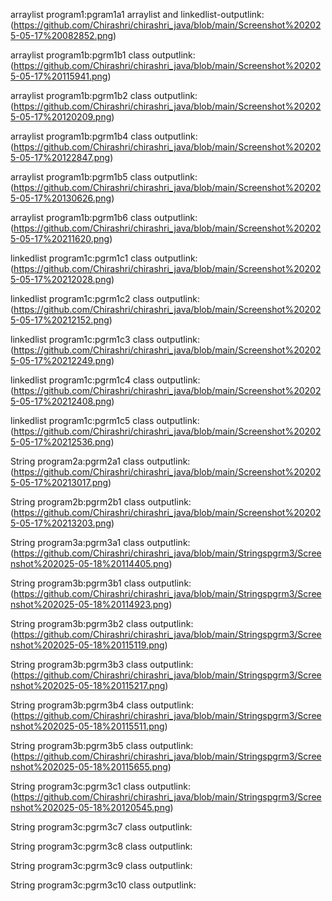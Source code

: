 arraylist program1:pgram1a1 arraylist and linkedlist-outputlink:(https://github.com/Chirashri/chirashri_java/blob/main/Screenshot%202025-05-17%20082852.png)

arraylist program1b:pgrm1b1 class outputlink:(https://github.com/Chirashri/chirashri_java/blob/main/Screenshot%202025-05-17%20115941.png)

arraylist program1b:pgrm1b2 class outputlink:(https://github.com/Chirashri/chirashri_java/blob/main/Screenshot%202025-05-17%20120209.png)

arraylist program1b:pgrm1b4 class outputlink:(https://github.com/Chirashri/chirashri_java/blob/main/Screenshot%202025-05-17%20122847.png)

arraylist program1b:pgrm1b5 class outputlink:(https://github.com/Chirashri/chirashri_java/blob/main/Screenshot%202025-05-17%20130626.png)

arraylist program1b:pgrm1b6 class outputlink:(https://github.com/Chirashri/chirashri_java/blob/main/Screenshot%202025-05-17%20211620.png)

linkedlist program1c:pgrm1c1 class outputlink:(https://github.com/Chirashri/chirashri_java/blob/main/Screenshot%202025-05-17%20212028.png)

linkedlist program1c:pgrm1c2 class outputlink:(https://github.com/Chirashri/chirashri_java/blob/main/Screenshot%202025-05-17%20212152.png)

linkedlist program1c:pgrm1c3 class outputlink:(https://github.com/Chirashri/chirashri_java/blob/main/Screenshot%202025-05-17%20212249.png)

linkedlist program1c:pgrm1c4 class outputlink:(https://github.com/Chirashri/chirashri_java/blob/main/Screenshot%202025-05-17%20212408.png)

linkedlist program1c:pgrm1c5 class outputlink:(https://github.com/Chirashri/chirashri_java/blob/main/Screenshot%202025-05-17%20212536.png)

String program2a:pgrm2a1 class outputlink:(https://github.com/Chirashri/chirashri_java/blob/main/Screenshot%202025-05-17%20213017.png)

String program2b:pgrm2b1 class outputlink:(https://github.com/Chirashri/chirashri_java/blob/main/Screenshot%202025-05-17%20213203.png)

String program3a:pgrm3a1 class outputlink:(https://github.com/Chirashri/chirashri_java/blob/main/Stringspgrm3/Screenshot%202025-05-18%20114405.png)

String program3b:pgrm3b1 class outputlink:(https://github.com/Chirashri/chirashri_java/blob/main/Stringspgrm3/Screenshot%202025-05-18%20114923.png)

String program3b:pgrm3b2 class outputlink:(https://github.com/Chirashri/chirashri_java/blob/main/Stringspgrm3/Screenshot%202025-05-18%20115119.png)

String program3b:pgrm3b3 class outputlink:(https://github.com/Chirashri/chirashri_java/blob/main/Stringspgrm3/Screenshot%202025-05-18%20115217.png)

String program3b:pgrm3b4 class outputlink:(https://github.com/Chirashri/chirashri_java/blob/main/Stringspgrm3/Screenshot%202025-05-18%20115511.png)

String program3b:pgrm3b5 class outputlink:(https://github.com/Chirashri/chirashri_java/blob/main/Stringspgrm3/Screenshot%202025-05-18%20115655.png)

String program3c:pgrm3c1 class outputlink:(https://github.com/Chirashri/chirashri_java/blob/main/Stringspgrm3/Screenshot%202025-05-18%20120545.png)

String program3c:pgrm3c7 class outputlink:

String program3c:pgrm3c8 class outputlink:

String program3c:pgrm3c9 class outputlink:

String program3c:pgrm3c10 class outputlink:


